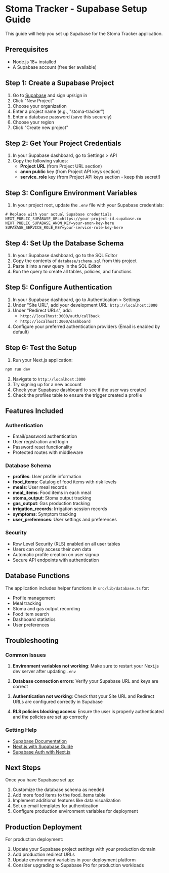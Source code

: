 # Stoma Tracker - Supabase Setup Guide

This guide will help you set up Supabase for the Stoma Tracker application.

## Prerequisites

- Node.js 18+ installed
- A Supabase account (free tier available)

## Step 1: Create a Supabase Project

1. Go to [Supabase](https://supabase.com) and sign up/sign in
2. Click "New Project"
3. Choose your organization
4. Enter a project name (e.g., "stoma-tracker")
5. Enter a database password (save this securely)
6. Choose your region
7. Click "Create new project"

## Step 2: Get Your Project Credentials

1. In your Supabase dashboard, go to Settings > API
2. Copy the following values:
   - **Project URL** (from Project URL section)
   - **anon public** key (from Project API keys section)
   - **service_role** key (from Project API keys section - keep this secret!)

## Step 3: Configure Environment Variables

1. In your project root, update the `.env` file with your Supabase credentials:

```env
# Replace with your actual Supabase credentials
NEXT_PUBLIC_SUPABASE_URL=https://your-project-id.supabase.co
NEXT_PUBLIC_SUPABASE_ANON_KEY=your-anon-key-here
SUPABASE_SERVICE_ROLE_KEY=your-service-role-key-here
```

## Step 4: Set Up the Database Schema

1. In your Supabase dashboard, go to the SQL Editor
2. Copy the contents of `database/schema.sql` from this project
3. Paste it into a new query in the SQL Editor
4. Run the query to create all tables, policies, and functions

## Step 5: Configure Authentication

1. In your Supabase dashboard, go to Authentication > Settings
2. Under "Site URL", add your development URL: `http://localhost:3000`
3. Under "Redirect URLs", add:
   - `http://localhost:3000/auth/callback`
   - `http://localhost:3000/dashboard`
4. Configure your preferred authentication providers (Email is enabled by default)

## Step 6: Test the Setup

1. Run your Next.js application:
```bash
npm run dev
```

2. Navigate to `http://localhost:3000`
3. Try signing up for a new account
4. Check your Supabase dashboard to see if the user was created
5. Check the profiles table to ensure the trigger created a profile

## Features Included

### Authentication
- Email/password authentication
- User registration and login
- Password reset functionality
- Protected routes with middleware

### Database Schema
- **profiles**: User profile information
- **food_items**: Catalog of food items with risk levels
- **meals**: User meal records
- **meal_items**: Food items in each meal
- **stoma_output**: Stoma output tracking
- **gas_output**: Gas production tracking
- **irrigation_records**: Irrigation session records
- **symptoms**: Symptom tracking
- **user_preferences**: User settings and preferences

### Security
- Row Level Security (RLS) enabled on all user tables
- Users can only access their own data
- Automatic profile creation on user signup
- Secure API endpoints with authentication

## Database Functions

The application includes helper functions in `src/lib/database.ts` for:
- Profile management
- Meal tracking
- Stoma and gas output recording
- Food item search
- Dashboard statistics
- User preferences

## Troubleshooting

### Common Issues

1. **Environment variables not working**: Make sure to restart your Next.js dev server after updating `.env`

2. **Database connection errors**: Verify your Supabase URL and keys are correct

3. **Authentication not working**: Check that your Site URL and Redirect URLs are configured correctly in Supabase

4. **RLS policies blocking access**: Ensure the user is properly authenticated and the policies are set up correctly

### Getting Help

- [Supabase Documentation](https://supabase.com/docs)
- [Next.js with Supabase Guide](https://supabase.com/docs/guides/getting-started/quickstarts/nextjs)
- [Supabase Auth with Next.js](https://supabase.com/docs/guides/auth/auth-helpers/nextjs)

## Next Steps

Once you have Supabase set up:

1. Customize the database schema as needed
2. Add more food items to the food_items table
3. Implement additional features like data visualization
4. Set up email templates for authentication
5. Configure production environment variables for deployment

## Production Deployment

For production deployment:

1. Update your Supabase project settings with your production domain
2. Add production redirect URLs
3. Update environment variables in your deployment platform
4. Consider upgrading to Supabase Pro for production workloads
